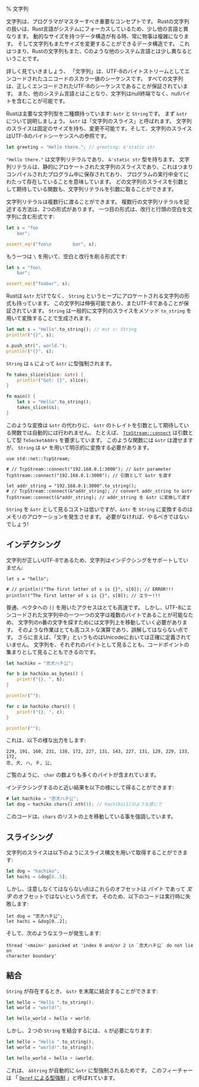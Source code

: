 % 文字列
<!-- % Strings -->

<!-- Strings are an important concept for any programmer to master. Rust’s string -->
<!-- handling system is a bit different from other languages, due to its systems -->
<!-- focus. Any time you have a data structure of variable size, things can get -->
<!-- tricky, and strings are a re-sizable data structure. That being said, Rust’s -->
<!-- strings also work differently than in some other systems languages, such as C. -->
文字列は、プログラマがマスターすべき重要なコンセプトです。
Rustの文字列の扱いは、Rust言語がシステムにフォーカスしているため、少し他の言語と異なります。
動的なサイズを持つデータ構造が有る時、常に物事は複雑になります。
そして文字列もまたサイズを変更することができるデータ構造です。
これはつまり、Rustの文字列もまた、Cのような他のシステム言語とは少し異なるということです。


<!-- Let’s dig into the details. A ‘string’ is a sequence of Unicode scalar values -->
<!-- encoded as a stream of UTF-8 bytes. All strings are guaranteed to be a valid -->
<!-- encoding of UTF-8 sequences. Additionally, unlike some systems languages, -->
<!-- strings are not null-terminated and can contain null bytes. -->
詳しく見ていきましょう、 「文字列」は、UTF-8のバイトストリームとしてエンコードされたユニコードのスカラー値のシーケンスです。
すべての文字列は、正しくエンコードされたUTF-8のシーケンスであることが保証されています。
また、他のシステム言語とはことなり、文字列はnull終端でなく、nullバイトを含むことが可能です。

<!-- Rust has two main types of strings: `&str` and `String`. Let’s talk about -->
<!-- `&str` first. These are called ‘string slices’. A string slice has a fixed -->
<!-- size, and cannot be mutated. It is a reference to a sequence of UTF-8 bytes. -->
Rustは主要な文字列型を二種類持っています: `&str` と `String`です。
まず `&str` について説明しましょう。 `&str` は「文字列のスライス」と呼ばれます。
文字列のスライスは固定のサイズを持ち、変更不可能です。そして、文字列のスライスはUTF-8のバイトシーケンスへの参照です。


```rust
let greeting = "Hello there."; // greeting: &'static str
```

<!-- `"Hello there."` is a string literal and its type is `&'static str`. A string -->
<!-- literal is a string slice that is statically allocated, meaning that it’s saved -->
<!-- inside our compiled program, and exists for the entire duration it runs. The -->
<!-- `greeting` binding is a reference to this statically allocated string. Any -->
<!-- function expecting a string slice will also accept a string literal. -->
`"Hello there."` は文字列リテラルであり、 `&'static str` 型を持ちます。
文字列リテラルは、静的にアロケートされた文字列のスライスであり、これはつまりコンパイルされたプログラム中に保存されており、
プログラムの実行中全てにわたって存在していることを意味しています。
どの文字列のスライスを引数として期待している関数も、文字列リテラルを引数に取ることができます。

<!-- String literals can span multiple lines. There are two forms. The first will -->
<!-- include the newline and the leading spaces: -->
文字列リテラルは複数行に渡ることができます。
複数行の文字列リテラルを記述する方法は、2つの形式があります。
一つ目の形式は、改行と行頭の空白を文字列に含む形式です:

```rust
let s = "foo
    bar";

assert_eq!("foo\n        bar", s);
```

<!-- The second, with a `\`, trims the spaces and the newline: -->
もう一つは `\` を用いて、空白と改行を削る形式です:

```rust
let s = "foo\
    bar";

assert_eq!("foobar", s);
```

<!-- Rust has more than just `&str`s though. A `String`, is a heap-allocated string. -->
<!-- This string is growable, and is also guaranteed to be UTF-8. `String`s are -->
<!-- commonly created by converting from a string slice using the `to_string` -->
<!-- method. -->
Rustは `&str` だけでなく、 `String` というヒープにアロケートされる文字列の形式も持っています。
この文字列は伸張可能であり、またUTF-8であることが保証されています。
`String` は一般的に文字列のスライスをメソッド `to_string` を用いて変換することで生成されます。

```rust
let mut s = "Hello".to_string(); // mut s: String
println!("{}", s);

s.push_str(", world.");
println!("{}", s);
```

<!-- `String`s will coerce into `&str` with an `&`: -->
`String` は `&` によって `&str` に型強制されます。

```rust
fn takes_slice(slice: &str) {
    println!("Got: {}", slice);
}

fn main() {
    let s = "Hello".to_string();
    takes_slice(&s);
}
```

<!-- This coercion does not happen for functions that accept one of `&str`’s traits -->
<!-- instead of `&str`. For example, [`TcpStream::connect`][connect] has a parameter -->
<!-- of type `ToSocketAddrs`. A `&str` is okay but a `String` must be explicitly -->
<!-- converted using `&*`. -->
このような変換は `&str` の代わりに、 `&str` のトレイトを引数として期待している関数では自動的には行われません。
たとえば、 [`TcpStream::connect`][connect] は引数として型 `ToSocketAddrs` を要求しています。
このような関数には `&str` は渡せますが、 `String` は `&*` を用いて明示的に変換する必要があります。

```rust,no_run
use std::net::TcpStream;

# // TcpStream::connect("192.168.0.1:3000"); // &str parameter
TcpStream::connect("192.168.0.1:3000"); // 引数として &str を渡す

let addr_string = "192.168.0.1:3000".to_string();
# // TcpStream::connect(&*addr_string); // convert addr_string to &str
TcpStream::connect(&*addr_string); // addr_string を &str に変換して渡す
```

<!-- Viewing a `String` as a `&str` is cheap, but converting the `&str` to a -->
<!-- `String` involves allocating memory. No reason to do that unless you have to! -->
`String` を `&str` として見るコストは低いですが、`&str` を `String` に変換するのはメモリのアロケーションを発生させます。
必要がなければ、やるべきではないでしょう!

<!-- ## Indexing  -->
## インデクシング

<!-- Because strings are valid UTF-8, strings do not support indexing: -->
文字列が正しいUTF-8であるため、文字列はインデクシングをサポートしていません:

```rust,ignore
let s = "hello";

# // println!("The first letter of s is {}", s[0]); // ERROR!!!
println!("The first letter of s is {}", s[0]); // エラー!!!
```

<!-- Usually, access to a vector with `[]` is very fast. But, because each character -->
<!-- in a UTF-8 encoded string can be multiple bytes, you have to walk over the -->
<!-- string to find the nᵗʰ letter of a string. This is a significantly more -->
<!-- expensive operation, and we don’t want to be misleading. Furthermore, ‘letter’ -->
<!-- isn’t something defined in Unicode, exactly. We can choose to look at a string as -->
<!-- individual bytes, or as codepoints:-->
普通、ベクタへの `[]` を用いたアクセスはとても高速です。
しかし、UTF-8にエンコードされた文字列中の一つ一つの文字は複数のバイトであることが可能なため、
文字列のn番の文字を探すためには文字列上を移動していく必要があります。
そのような作業はとても高コストな演算であり、誤解してはならない点です。
さらに言えば、「文字」というものはUnicodeにおいては正確に定義されていません。
文字列を、それぞれのバイトとして見ることも、コードポイントの集まりとして見ることもできるのです。

```rust
let hachiko = "忠犬ハチ公";

for b in hachiko.as_bytes() {
    print!("{}, ", b);
}

println!("");

for c in hachiko.chars() {
    print!("{}, ", c);
}

println!("");
```

<!-- This prints: -->
これは、以下の様な出力をします:

```text
229, 191, 160, 231, 138, 172, 227, 131, 143, 227, 131, 129, 229, 133, 172,
忠, 犬, ハ, チ, 公,
```

<!-- As you can see, there are more bytes than `char`s.-->
ご覧のように、 `char` の数よりも多くのバイトが含まれています。

<!-- You can get something similar to an index like this: -->
インデクシングするのと近い結果を以下の様にして得ることができます:

```rust
# let hachiko = "忠犬ハチ公";
let dog = hachiko.chars().nth(1); // hachiko[1]のような感じで
```

<!-- This emphasizes that we have to walk from the beginning of the list of `chars`. -->
このコードは、`chars` のリストの上を移動している事を強調しています。

## スライシング

<!-- You can get a slice of a string with slicing syntax: -->
文字列のスライスは以下のようにスライス構文を用いて取得することができます:

```rust
let dog = "hachiko";
let hachi = &dog[0..5];
```

<!-- But note that these are _byte_ offsets, not _character_ offsets. So -->
<!-- this will fail at runtime: -->
しかし、注意しなくてはならない点はこれらのオフセットは _バイト_ であって _文字_ のオフセットではないという点です。
そのため、以下のコードは実行時に失敗します:

```rust,should_panic
let dog = "忠犬ハチ公";
let hachi = &dog[0..2];
```

<!-- with this error: -->
そして、次のようなエラーが発生します:


```text
thread '<main>' panicked at 'index 0 and/or 2 in `忠犬ハチ公` do not lie on
character boundary'
```

<!-- ## Concatenation -->
## 結合

<!-- If you have a `String`, you can concatenate a `&str` to the end of it: -->
`String` が存在するとき、 `&str` を末尾に結合することができます:

```rust
let hello = "Hello ".to_string();
let world = "world!";

let hello_world = hello + world;
```

<!-- But if you have two `String`s, you need an `&`: -->
しかし、２つの `String` を結合するには、 `&` が必要になります:

```rust
let hello = "Hello ".to_string();
let world = "world!".to_string();

let hello_world = hello + &world;
```

<!-- This is because `&String` can automatically coerce to a `&str`. This is a -->
<!-- feature called ‘[`Deref` coercions][dc]’. -->
これは、 `&String` が自動的に `&str` に型強制されるためです。
このフィーチャーは 「 [`Deref` による型強制][dc] 」と呼ばれています。

[dc]: deref-coercions.html
[connect]: ../std/net/struct.TcpStream.html#method.connect
